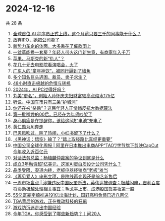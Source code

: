 # 2024-12-16

共 28 条

<!-- BEGIN 36KR -->
<!-- 最后更新时间 2024-12-16 02:01:01 +0800 -->
1. [全球首位 AI 程序员正式上线，这个月薪只要三千的同事能干什么？](https://36kr.com/p/3078513340167815)
1. [放弃IPO，她把公司卖了](https://36kr.com/p/3078392685393543)
1. [新势力车企的体面，大多丢在了催款函上](https://36kr.com/p/3078566180765442)
1. [一盆草能换一套房？年轻人带火这门新生意，有商家年入千万](https://36kr.com/p/3078657326691969)
1. [苹果，马斯克的新“仇人”？](https://36kr.com/p/3079892172338824)
1. [花几十元去电影院看演唱会，火了](https://36kr.com/p/3078057056565121)
1. [广东人的“童年神饮”，被同行逼到了墙角](https://36kr.com/p/3078491394652035)
1. [多个知名巨头遇困，裁员、卖子求生？](https://36kr.com/p/3078597069846153)
1. [48小时直击极越的危情与转机](https://36kr.com/p/3078794679826304)
1. [2024年，AI PC过得好吗？](https://36kr.com/p/3078176813135746)
1. [丸美“更名”，创始人孙怀庆夫妇财富较高点缩水175亿](https://36kr.com/p/3077504234765826)
1. [听说，中国车市只有三条“护城河”](https://36kr.com/p/3079388306454402)
1. [你还在被“杀熟”？这届年轻人正悄悄反抗大数据算法](https://36kr.com/p/3079813860638471)
1. [第一批嘴馋的00后，已经在为年货吵架了](https://36kr.com/p/3078117059114630)
1. [身心俱疲是在提醒你，该给这5块“电池”充电了](https://36kr.com/p/3079369905075846)
1. [黄仁勋为AI奔走](https://36kr.com/p/3079599456106372)
1. [巴恩风吹过，除了热闹，小红书留下了什么？](https://36kr.com/p/3078100926887814)
1. [《黑神话：悟空》输了？“踏上取经路比真经更重要”](https://36kr.com/p/3078093186463624)
1. [中国公司全球化周报 | 阿里在日本推出电商APP“TAO”/字节旗下剪映CapCut今年收入近百亿元](https://36kr.com/p/3078223484745344)
1. [对话法务总监：杨植麟仲裁案的争议到底是什么](https://36kr.com/p/3078418229687940)
1. [成立3年融资超1亿美元，这家AI蛋白质设计公司凭什么？](https://36kr.com/p/3079368160262017)
1. [品类受限、渠道内耗，老板电器经销商“老板”难当](https://36kr.com/p/3078094785394566)
1. [《再见爱人》电影立项，是院线再变现还是综艺新售后](https://36kr.com/p/3078478026407686)
1. [一周市场盘点 | 涉嫌违反中国反垄断法，英伟达被调查；极越闪崩，吉利百度将协助极越处理相关事宜；毛戈平上市，成港股国货美妆第一股](https://36kr.com/p/3077166894904964)
1. [55亿富豪李缜推进191亿出海计划，国轩高科负债已近八百亿](https://36kr.com/p/3077503463964160)
1. [TGA背后的游戏，正在推动科技的狂飙](https://36kr.com/p/3079763888519042)
1. [游戏防沉迷走出中国经验](https://36kr.com/p/3079802208401286)
1. [今年TGA，你感受到了哪些新趋势？丨问20人](https://36kr.com/p/3079771470722953)
<!-- END 36KR -->